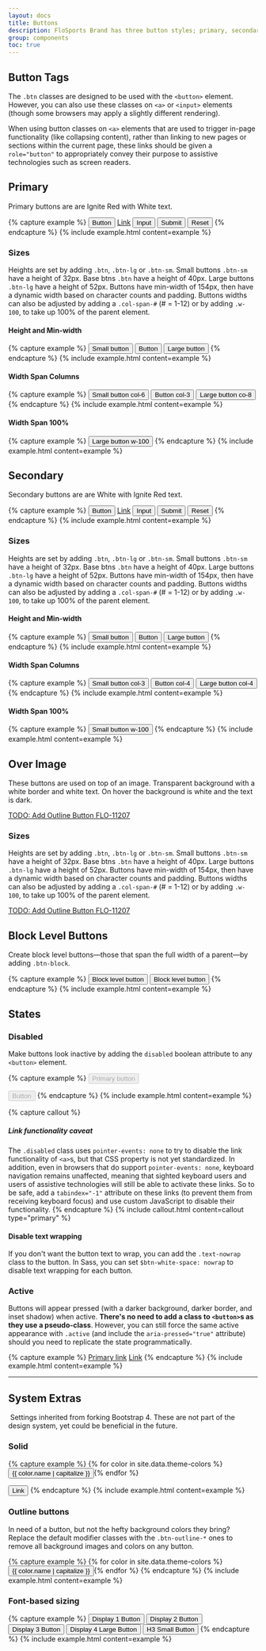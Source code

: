 ```yaml
---
layout: docs
title: Buttons
description: FloSports Brand has three button styles; primary, secondary, & over image. In addition the brand has three button sizes; btn-sm, btn, btn-lg. 
group: components
toc: true
---
```


<!-- FloSports Brand  -->

## Button Tags

The `.btn` classes are designed to be used with the `<button>` element. However, you can also use these classes on `<a>` or `<input>` elements (though some browsers may apply a slightly different rendering).

When using button classes on `<a>` elements that are used to trigger in-page functionality (like collapsing content), rather than linking to new pages or sections within the current page, these links should be given a `role="button"` to appropriately convey their purpose to assistive technologies such as screen readers.


## Primary

Primary buttons are are Ignite Red with White text.

{% capture example %}
<button class="btn btn-primary" type="submit">Button</button>
<a class="btn btn-primary" href="#" role="button">Link</a>
<input class="btn btn-primary" type="button" value="Input">
<input class="btn btn-primary" type="submit" value="Submit">
<input class="btn btn-primary" type="reset" value="Reset">
{% endcapture %}
{% include example.html content=example %}


### Sizes

Heights are set by adding `.btn`, `.btn-lg` or `.btn-sm`.  Small buttons `.btn-sm` have a height of 32px. Base btns `.btn` have a height of 40px. Large buttons `.btn-lg` have a height of 52px. Buttons have min-width of 154px, then have a dynamic width based on character counts and padding. Buttons widths can also be adjusted by adding a `.col-span-#` (# = 1-12) or by adding `.w-100`, to take up 100% of the parent element. 

#### Height and Min-width

{% capture example %}
<button type="button" class="btn btn-sm btn-primary">Small button</button>
<button type="button" class="btn btn-primary">Button</button>
<button type="button" class="btn btn-lg btn-primary">Large button</button>
{% endcapture %}
{% include example.html content=example %}

#### Width Span Columns

{% capture example %}
<button type="button" class="btn btn-sm btn-primary col-6">Small button col-6</button>
<button type="button" class="btn btn-primary col-3">Button col-3</button>
<button type="button" class="btn btn-lg btn-primary col-8">Large button co-8</button>
{% endcapture %}
{% include example.html content=example %}

#### Width Span 100%

{% capture example %}
<button type="button" class="btn btn-lg btn-primary w-100">Large button w-100</button>
{% endcapture %}
{% include example.html content=example %}

## Secondary
Secondary buttons are are White with Ignite Red text. 

{% capture example %}
<button class="btn btn-secondary" type="submit">Button</button>
<a class="btn btn-secondary" href="#" role="button">Link</a>
<input class="btn btn-secondary" type="button" value="Input">
<input class="btn btn-secondary" type="submit" value="Submit">
<input class="btn btn-secondary" type="reset" value="Reset">
{% endcapture %}
{% include example.html content=example %}

### Sizes

Heights are set by adding `.btn`, `.btn-lg` or `.btn-sm`.  Small buttons `.btn-sm` have a height of 32px. Base btns `.btn` have a height of 40px. Large buttons `.btn-lg` have a height of 52px. Buttons have min-width of 154px, then have a dynamic width based on character counts and padding. Buttons widths can also be adjusted by adding a `.col-span-#` (# = 1-12) or by adding `.w-100`, to take up 100% of the parent element.

#### Height and Min-width 

{% capture example %}
<button type="button" class="btn btn-sm btn-secondary">Small button</button>
<button type="button" class="btn btn-secondary">Button</button>
<button type="button" class="btn btn-lg btn-secondary">Large button</button>
{% endcapture %}
{% include example.html content=example %}

#### Width Span Columns

{% capture example %}
<button type="button" class="btn btn-sm btn-secondary col-3">Small button col-3</button>
<button type="button" class="btn btn-secondary col-4">Button col-4</button>
<button type="button" class="btn btn-lg btn-secondary col-4">Large button col-4</button>
{% endcapture %}
{% include example.html content=example %}

#### Width Span 100%

{% capture example %}
<button type="button" class="btn btn-secondary w-100">Small button w-100</button>
{% endcapture %}
{% include example.html content=example %}

## Over Image
These buttons are used on top of an image. Transparent background with a white border and white text. On hover the background is white and the text is dark.

[TODO: Add Outline Button FLO-11207](https://flocasts.atlassian.net/browse/FLO-11207)


### Sizes

Heights are set by adding `.btn`, `.btn-lg` or `.btn-sm`.  Small buttons `.btn-sm` have a height of 32px. Base btns `.btn` have a height of 40px. Large buttons `.btn-lg` have a height of 52px. Buttons have min-width of 154px, then have a dynamic width based on character counts and padding. Buttons widths can also be adjusted by adding a `.col-span-#` (# = 1-12) or by adding `.w-100`, to take up 100% of the parent element.

[TODO: Add Outline Button FLO-11207](https://flocasts.atlassian.net/browse/FLO-11207)

## Block Level Buttons

Create block level buttons—those that span the full width of a parent—by adding `.btn-block`.

{% capture example %}
<button type="button" class="btn btn-primary btn-lg btn-block">Block level button</button>
<button type="button" class="btn btn-secondary btn-lg btn-block">Block level button</button>
{% endcapture %}
{% include example.html content=example %}

## States

### Disabled
Make buttons look inactive by adding the `disabled` boolean attribute to any `<button>` element.

{% capture example %}
<button type="button" class="btn btn-lg btn-primary" disabled>Primary button</button>

<button type="button" class="btn btn-secondary btn-lg" disabled>Button</button>
{% endcapture %}
{% include example.html content=example %}

{% capture callout %}
##### Link functionality caveat
The `.disabled` class uses `pointer-events: none` to try to disable the link functionality of `<a>`s, but that CSS property is not yet standardized. In addition, even in browsers that do support `pointer-events: none`, keyboard navigation remains unaffected, meaning that sighted keyboard users and users of assistive technologies will still be able to activate these links. So to be safe, add a `tabindex="-1"` attribute on these links (to prevent them from receiving keyboard focus) and use custom JavaScript to disable their functionality.
{% endcapture %}
{% include callout.html content=callout type="primary" %}

#### Disable text wrapping

If you don't want the button text to wrap, you can add the `.text-nowrap` class to the button. In Sass, you can set `$btn-white-space: nowrap` to disable text wrapping for each button.


### Active

Buttons will appear pressed (with a darker background, darker border, and inset shadow) when active. **There's no need to add a class to `<button>`s as they use a pseudo-class**. However, you can still force the same active appearance with `.active` (and include the <code>aria-pressed="true"</code> attribute) should you need to replicate the state programmatically.

{% capture example %}
<a href="#" class="btn btn-primary btn-lg active" role="button" aria-pressed="true">Primary link</a>
<a href="#" class="btn btn-secondary btn-lg active" role="button" aria-pressed="true">Link</a>
{% endcapture %}
{% include example.html content=example %}


<!-- Bootstrap 4 -->

***

## System Extras
​
Settings inherited from forking Bootstrap 4. These are not part of the design system, yet could be beneficial in the future.

### Solid
{% capture example %}
{% for color in site.data.theme-colors %}
<button type="button" class="btn btn-{{ color.name }}">{{ color.name | capitalize }}</button>{% endfor %}

<button type="button" class="btn btn-link">Link</button>
{% endcapture %}
{% include example.html content=example %}

### Outline buttons

In need of a button, but not the hefty background colors they bring? Replace the default modifier classes with the `.btn-outline-*` ones to remove all background images and colors on any button.

{% capture example %}
{% for color in site.data.theme-colors %}
<button type="button" class="btn btn-outline-{{ color.name }}">{{ color.name | capitalize }}</button>{% endfor %}
{% endcapture %}
{% include example.html content=example %}

###  Font-based sizing
{% capture example %}
<button type="button" class="btn btn-primary display-1 d-block">Display 1 Button</button>
<button type="button" class="btn btn-primary display-2 d-block">Display 2 Button</button>
<button type="button" class="btn btn-primary display-3 d-block">Display 3 Button</button>
<button type="button" class="btn btn-primary btn-lg display-4 d-block">Display 4 Large Button</button>
<button type="button" class="btn btn-primary btn-sm h3 d-block">H3 Small Button</button>
{% endcapture %}
{% include example.html content=example %}




